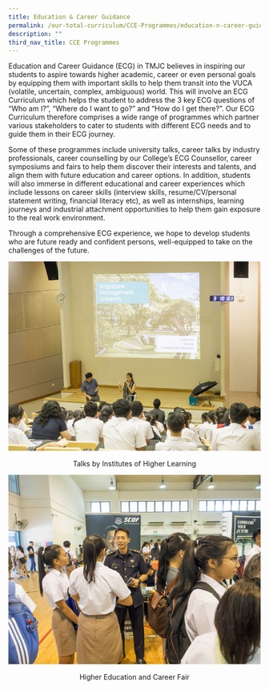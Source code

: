 ```yaml
---
title: Education & Career Guidance
permalink: /our-total-curriculum/CCE-Programmes/education-n-career-guidance
description: ""
third_nav_title: CCE Programmes
---
```

Education and Career Guidance (ECG) in TMJC believes in inspiring our students to aspire towards higher academic, career or even personal goals by equipping them with important skills to help them transit into the VUCA (volatile, uncertain, complex, ambiguous) world. This will involve an ECG Curriculum which helps the student to address the 3 key ECG questions of “Who am I?”, “Where do I want to go?” and “How do I get there?”. Our ECG Curriculum therefore comprises a wide range of programmes which partner various stakeholders to cater to students with different ECG needs and to guide them in their ECG journey.  
  
Some of these programmes include university talks, career talks by industry professionals, career counselling by our College’s ECG Counsellor, career symposiums and fairs to help them discover their interests and talents, and align them with future education and career options. In addition, students will also immerse in different educational and career experiences which include lessons on career skills (interview skills, resume/CV/personal statement writing, financial literacy etc), as well as internships, learning journeys and industrial attachment opportunities to help them gain exposure to the real work environment.  
  
Through a comprehensive ECG experience, we hope to develop students who are future ready and confident persons, well-equipped to take on the challenges of the future.

![](/images/TMJC-CCP_ECG_01.jpeg)
<center>Talks by Institutes of Higher Learning</center>

![](/images/TMJC-CCP_ECG_02.jpeg)

<center>Higher Education and Career Fair</center>